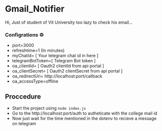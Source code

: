 # Gmail_Notifier

Hi, Just of student of Vit University too lazy to check his email...

### Configrations ⚙️
- port=3000 
- refreshtime=1 (In minutes)
- myChatId= [ Your telegram chat id in here ]
- telegramBotToken=[ Telegram Bot token ]
- oa_clientId= [ Oauth2 clientId from api portal ]
- oa_clientSecret= [ Oauth2 clientSecret from api portal ]
- oa_redirectUri= http://localhost:port/callback
- oa_accessType=offline 

## Proccedure
- Start the project using `node index.js`
- Go to the http://localhost:port/auth to autheticate with the college mail id
- Now just wait for the time mentioned in the dotenv to recieve a message on telegram
